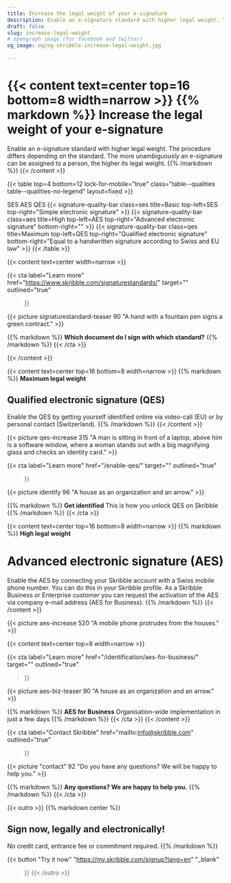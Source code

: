 ```yaml
---
title: Increase the legal weight of your e-signature
description: Enable an e-signature standard with higher legal weight. The procedure differs depending on the standard. Choose between a SES, AES or the QES.
draft: false
slug: increase-legal-weight
# opengraph image (for facebook and twitter)
og_image: og/og-skribble-increase-legal-weight.jpg

---
```


{{< content text=center top=16 bottom=8 width=narrow >}}
{{% markdown %}}
Increase the legal weight 
of your e-signature
===============	
Enable an e-signature standard with higher legal weight. The procedure 
differs depending on the standard. The more unambiguously an e-signature
can be assigned to a person, the higher its legal weight.
{{% /markdown %}}
{{< /content >}}

{{< table top=4 bottom=12 lock-for-mobile="true" class="table--qualities table--qualities-no-legend" layout=fixed >}}
<thead>
  <tr>
    <th scope="col"></th>
    <th scope="col">SES</th>
    <th scope="col">AES</th>
    <th scope="col">QES</th>
  </tr>
</thead>
<tbody>
  <tr>
    <th scope="row"></th>
    <td class="signature-quality-bar">
      {{< signature-quality-bar
        class=ses
        title=Basic
        top-left=SES
        top-right="Simple electronic signature"
      >}}
    </td>
    <td class="signature-quality-bar">
      {{< signature-quality-bar
        class=aes
        title=High
        top-left=AES
        top-right="Advanced electronic signature"
        bottom-right=""
      >}}
    </td>
    <td class="signature-quality-bar">
      {{< signature-quality-bar
        class=qes
        title=Maximum
        top-left=QES
        top-right="Qualified electronic signature"
        bottom-right="Equal to a handwritten signature according to Swiss and EU law"
      >}}
    </td>
  </tr>
  <tr>
    <th scope="row"></th>
  </tr>
</tbody>
{{< /table >}}

[//]: # (--------------------------------------------------------------------------------------------------------------)


{{< content text=center width=narrow >}}

{{< cta
  label="Learn more"
  href="https://www.skribble.com/signaturestandards/"
  target=""
  outlined="true"
>}}

{{< picture signaturestandard-teaser 90 "A hand with a fountain pen signs a green contract." >}}

{{% markdown %}}
**Which document do I sign with which standard?**
{{% /markdown %}}
{{< /cta >}}

{{< /content >}}


[//]: # (--------------------------------------------------------------------------------------------------------------)

{{< content text=center top=16 bottom=8 width=narrow >}}
{{% markdown %}}
**Maximum legal weight** 
## Qualified electronic signature (QES)
Enable the QES by getting yourself identified online via video-call (EU) or
by personal contact (Switzerland).
{{% /markdown %}}
{{< /content >}}

{{< picture qes-increase 315 "A man is sitting in front of a laptop, above him is a software window, where a woman stands out with a big magnifying glass and checks an identity card." >}}


{{< cta
  label="Learn more"
  href="/enable-qes/"
  target=""
  outlined="true"
>}}

{{< picture identify 96 "A house as an organization and an arrow." >}}

{{% markdown %}}
**Get identified**
This is how you unlock QES on Skribble
{{% /markdown %}}
{{< /cta >}}

[//]: # (--------------------------------------------------------------------------------------------------------------)

{{< content text=center top=16 bottom=8 width=narrow >}}
{{% markdown %}}
**High legal weight** 
# Advanced electronic signature (AES)
Enable the AES by connecting your Skribble account with 
a Swiss mobile phone number. You can do this in your Skribble profile.
As a Skribble Business or Enterprise customer you can request the activation 
of the AES via company e-mail address (AES for Business).
{{% /markdown %}}
{{< /content >}}

{{< picture aes-increase 520 "A mobile phone protrudes from the houses." >}}


{{< content text=center top=8 width=narrow >}}

{{< cta
  label="Learn more"
  href="/identification/aes-for-business/"
  target=""
  outlined="true"
>}}

{{< picture aes-biz-teaser 90 "A house as an organization and an arrow." >}}

{{% markdown %}}
**AES for Business**
Organisation-wide implementation in just a few days
{{% /markdown %}}
{{< /cta >}}
{{< /content >}}


{{< cta
  label="Contact Skribble"
  href="mailto:info@skribble.com"
  outlined="true"
>}}

{{< picture "contact" 92 "Do you have any questions? We will be happy to help you." >}}

{{% markdown %}}
**Any questions?
We are happy to help you.**
{{% /markdown %}}
{{< /cta >}}


[//]: # (--------------------------------------------------------------------------------------------------------------)

{{< outro >}}
{{% markdown center %}}
## Sign now, legally and electronically!
No credit card, entrance fee or commitment required.
{{% /markdown %}}

{{< button
  "Try it now"
  "https://my.skribble.com/signup?lang=en"
  "_blank"
>}}
{{< /outro >}}
